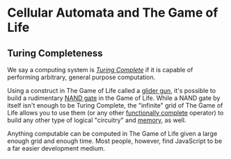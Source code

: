 # Cellular Automata and The Game of Life


## Turing Completeness

We say a computing system is [_Turing
Complete_](https://en.wikipedia.org/wiki/Turing_completeness) if it is capable
of performing arbitrary, general purpose computation.

Using a construct in The Game of Life called a [glider
gun](https://en.wikipedia.org/wiki/Gun_(cellular_automaton)), it's possible to
build a rudimentary [NAND gate](https://en.wikipedia.org/wiki/NAND_gate) in the
Game of Life. While a NAND gate by itself isn't enough to be Turing Complete,
the "infinite" grid of The Game of Life allows you to use them (or any other
[functionally complete](https://en.wikipedia.org/wiki/Functional_completeness)
operator) to build any other type of logical "circuitry" and
[memory](https://en.wikipedia.org/wiki/Flip-flop_(electronics)), as well.

Anything computable can be computed in The Game of Life given a large enough
grid and enough time. Most people, however, find JavaScript to be a far easier
development medium.
